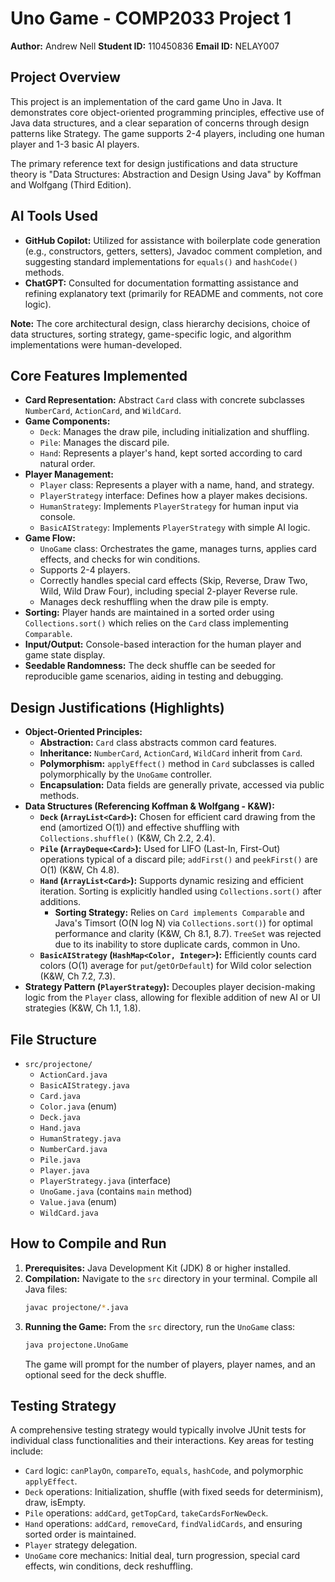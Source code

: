# Uno Game - COMP2033 Project 1

**Author:** Andrew Nell
**Student ID:** 110450836
**Email ID:** NELAY007

## Project Overview

This project is an implementation of the card game Uno in Java. It demonstrates core object-oriented programming principles, effective use of Java data structures, and a clear separation of concerns through design patterns like Strategy. The game supports 2-4 players, including one human player and 1-3 basic AI players.

The primary reference text for design justifications and data structure theory is "Data Structures: Abstraction and Design Using Java" by Koffman and Wolfgang (Third Edition).

## AI Tools Used

*   **GitHub Copilot:** Utilized for assistance with boilerplate code generation (e.g., constructors, getters, setters), Javadoc comment completion, and suggesting standard implementations for `equals()` and `hashCode()` methods.
*   **ChatGPT:** Consulted for documentation formatting assistance and refining explanatory text (primarily for README and comments, not core logic).

**Note:** The core architectural design, class hierarchy decisions, choice of data structures, sorting strategy, game-specific logic, and algorithm implementations were human-developed.

## Core Features Implemented

*   **Card Representation:** Abstract `Card` class with concrete subclasses `NumberCard`, `ActionCard`, and `WildCard`.
*   **Game Components:**
    *   `Deck`: Manages the draw pile, including initialization and shuffling.
    *   `Pile`: Manages the discard pile.
    *   `Hand`: Represents a player's hand, kept sorted according to card natural order.
*   **Player Management:**
    *   `Player` class: Represents a player with a name, hand, and strategy.
    *   `PlayerStrategy` interface: Defines how a player makes decisions.
    *   `HumanStrategy`: Implements `PlayerStrategy` for human input via console.
    *   `BasicAIStrategy`: Implements `PlayerStrategy` with simple AI logic.
*   **Game Flow:**
    *   `UnoGame` class: Orchestrates the game, manages turns, applies card effects, and checks for win conditions.
    *   Supports 2-4 players.
    *   Correctly handles special card effects (Skip, Reverse, Draw Two, Wild, Wild Draw Four), including special 2-player Reverse rule.
    *   Manages deck reshuffling when the draw pile is empty.
*   **Sorting:** Player hands are maintained in a sorted order using `Collections.sort()` which relies on the `Card` class implementing `Comparable`.
*   **Input/Output:** Console-based interaction for the human player and game state display.
*   **Seedable Randomness:** The deck shuffle can be seeded for reproducible game scenarios, aiding in testing and debugging.

## Design Justifications (Highlights)

*   **Object-Oriented Principles:**
    *   **Abstraction:** `Card` class abstracts common card features.
    *   **Inheritance:** `NumberCard`, `ActionCard`, `WildCard` inherit from `Card`.
    *   **Polymorphism:** `applyEffect()` method in `Card` subclasses is called polymorphically by the `UnoGame` controller.
    *   **Encapsulation:** Data fields are generally private, accessed via public methods.
*   **Data Structures (Referencing Koffman & Wolfgang - K&W):**
    *   **`Deck` (`ArrayList<Card>`):** Chosen for efficient card drawing from the end (amortized O(1)) and effective shuffling with `Collections.shuffle()` (K&W, Ch 2.2, 2.4).
    *   **`Pile` (`ArrayDeque<Card>`):** Used for LIFO (Last-In, First-Out) operations typical of a discard pile; `addFirst()` and `peekFirst()` are O(1) (K&W, Ch 4.8).
    *   **`Hand` (`ArrayList<Card>`):** Supports dynamic resizing and efficient iteration. Sorting is explicitly handled using `Collections.sort()` after additions.
        *   **Sorting Strategy:** Relies on `Card implements Comparable` and Java's Timsort (O(N log N) via `Collections.sort()`) for optimal performance and clarity (K&W, Ch 8.1, 8.7). `TreeSet` was rejected due to its inability to store duplicate cards, common in Uno.
    *   **`BasicAIStrategy` (`HashMap<Color, Integer>`):** Efficiently counts card colors (O(1) average for `put`/`getOrDefault`) for Wild color selection (K&W, Ch 7.2, 7.3).
*   **Strategy Pattern (`PlayerStrategy`):** Decouples player decision-making logic from the `Player` class, allowing for flexible addition of new AI or UI strategies (K&W, Ch 1.1, 1.8).

## File Structure

*   `src/projectone/`
    *   `ActionCard.java`
    *   `BasicAIStrategy.java`
    *   `Card.java`
    *   `Color.java` (enum)
    *   `Deck.java`
    *   `Hand.java`
    *   `HumanStrategy.java`
    *   `NumberCard.java`
    *   `Pile.java`
    *   `Player.java`
    *   `PlayerStrategy.java` (interface)
    *   `UnoGame.java` (contains `main` method)
    *   `Value.java` (enum)
    *   `WildCard.java`

## How to Compile and Run

1.  **Prerequisites:** Java Development Kit (JDK) 8 or higher installed.
2.  **Compilation:**
    Navigate to the `src` directory in your terminal.
    Compile all Java files:
    ```bash
    javac projectone/*.java
    ```
3.  **Running the Game:**
    From the `src` directory, run the `UnoGame` class:
    ```bash
    java projectone.UnoGame
    ```
    The game will prompt for the number of players, player names, and an optional seed for the deck shuffle.

## Testing Strategy

A comprehensive testing strategy would typically involve JUnit tests for individual class functionalities and their interactions. Key areas for testing include:

*   `Card` logic: `canPlayOn`, `compareTo`, `equals`, `hashCode`, and polymorphic `applyEffect`.
*   `Deck` operations: Initialization, shuffle (with fixed seeds for determinism), draw, isEmpty.
*   `Pile` operations: `addCard`, `getTopCard`, `takeCardsForNewDeck`.
*   `Hand` operations: `addCard`, `removeCard`, `findValidCards`, and ensuring sorted order is maintained.
*   `Player` strategy delegation.
*   `UnoGame` core mechanics: Initial deal, turn progression, special card effects, win conditions, deck reshuffling.

